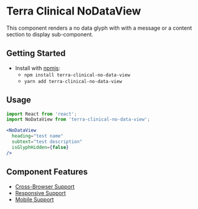 # Terra Clinical NoDataView

This component renders a no data glyph with with a message or a content section to display sub-component.

## Getting Started

- Install with [npmjs](https://www.npmjs.com):
  - `npm install terra-clinical-no-data-view`
  - `yarn add terra-clinical-no-data-view`

## Usage

```jsx
import React from 'react';
import NoDataView from 'terra-clinical-no-data-view';

<NoDataView
  heading="test name"
  subtext="test description"
  isGlyphHidden={false}
/>
```

## Component Features
* [Cross-Browser Support](https://github.com/cerner/terra-core/wiki/Component-Features#cross-browser-support)
* [Responsive Support](https://github.com/cerner/terra-core/wiki/Component-Features#responsive-support)
* [Mobile Support](https://github.com/cerner/terra-core/wiki/Component-Features#mobile-support)
